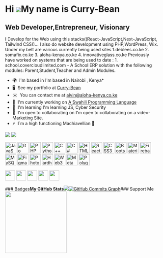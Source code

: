 Hi ![](https://user-images.githubusercontent.com/18350557/176309783-0785949b-9127-417c-8b55-ab5a4333674e.gif)My name is Curry-Bean
==================================================================================================================================

Web Developer,Entrepreneur, Visionary
-------------------------------------

I Develop for the Web using this stacks((React-JavaScript,Next-JavaScript, Tailwind CSS))... I also do website development using PHP,WordPress, Wix. Under my belt are various currently being used sites 1.deblees.co.ke 2. somafix.co.ke 3. aloha-kenya.co.ke 4. innovativeglass.co.ke PreviousIy have worked on systems that are being used to date : 1. school.covercloudlimited.com - A School ERP solution with the following modules: Parent,Student,Teacher and Admin Modules.

*   🌍  I'm based in I'm based in Nairobi , Kenya\*
*   🖥️  See my portfolio at [Curry-Bean](http://victor-alvin.netlify.app/)
*   ✉️  You can contact me at [alvin@aloha-kenya.co.ke](mailto:alvin@aloha-kenya.co.ke)
*   🚀  I'm currently working on [A Swahili Programming Language](http://github.com/curry-bean/Jambo)
*   🧠  I'm learning I'm learning JS, Cyber Security
*   🤝  I'm open to collaborating on I'm open to collaborating on a video-Marketing Site.
*   ⚡  I\`m a high functioning Machiavellian 🤫
<p align="left">
  <a href="https://www.github.com/curry-bean" target="_blank" rel="noreferrer"><img
                  src="https://img.shields.io/github/followers/curry-bean?logo=github&style=for-the-badge&color=ec4899&labelColor=1c1917" /></a>
       <a href="https://www.twitter.com/AlvinWachira_KE" target="_blank" rel="noreferrer">
  <img src="https://img.shields.io/twitter/follow/AlvinWachira_KE?logo=twitter&style=for-the-badge&color=ec4899&labelColor=1c1917"/></a>
</p>
<a href="https://developer.mozilla.org/en-US/docs/Web/JavaScript" target="_blank" rel="noreferrer"><img src="https://raw.githubusercontent.com/danielcranney/readme-generator/main/public/icons/skills/javascript-colored.svg" width="36" height="36" alt="JavaScript" /></a>
<a href="https://go.dev/doc/" target="_blank" rel="noreferrer"><img src="https://raw.githubusercontent.com/danielcranney/readme-generator/main/public/icons/skills/go-colored.svg" width="36" height="36" alt="Go" /></a>
<a href="https://www.php.net/" target="_blank" rel="noreferrer"><img src="https://raw.githubusercontent.com/danielcranney/readme-generator/main/public/icons/skills/php-colored.svg" width="36" height="36" alt="PHP" /></a>
<a href="https://www.python.org/" target="_blank" rel="noreferrer"><img src="https://raw.githubusercontent.com/danielcranney/readme-generator/main/public/icons/skills/python-colored.svg" width="36" height="36" alt="Python" /></a>
<a href="https://docs.microsoft.com/en-us/cpp/?view=msvc-170" target="_blank" rel="noreferrer"><img src="https://raw.githubusercontent.com/danielcranney/readme-generator/main/public/icons/skills/cplusplus-colored.svg" width="36" height="36" alt="C++" /></a>
<a href="https://docs.microsoft.com/en-us/dotnet/csharp/" target="_blank" rel="noreferrer"><img src="https://raw.githubusercontent.com/danielcranney/readme-generator/main/public/icons/skills/csharp-colored.svg" width="36" height="36" alt="C#" /></a>
<a href="https://developer.mozilla.org/en-US/docs/Glossary/HTML5" target="_blank" rel="noreferrer"><img src="https://raw.githubusercontent.com/danielcranney/readme-generator/main/public/icons/skills/html5-colored.svg" width="36" height="36" alt="HTML5" /></a>
<a href="https://reactjs.org/" target="_blank" rel="noreferrer"><img src="https://raw.githubusercontent.com/danielcranney/readme-generator/main/public/icons/skills/react-colored.svg" width="36" height="36" alt="React" /></a>
<a href="https://www.w3.org/TR/CSS/#css" target="_blank" rel="noreferrer"><img src="https://raw.githubusercontent.com/danielcranney/readme-generator/main/public/icons/skills/css3-colored.svg" width="36" height="36" alt="CSS3" /></a>
<a href="https://getbootstrap.com/" target="_blank" rel="noreferrer"><img src="https://raw.githubusercontent.com/danielcranney/readme-generator/main/public/icons/skills/bootstrap-colored.svg" width="36" height="36" alt="Bootstrap" /></a>
<a href="https://mui.com/" target="_blank" rel="noreferrer"><img src="https://raw.githubusercontent.com/danielcranney/readme-generator/main/public/icons/skills/materialui-colored.svg" width="36" height="36" alt="Material UI" /></a>
<a href="https://firebase.google.com/" target="_blank" rel="noreferrer"><img src="https://raw.githubusercontent.com/danielcranney/readme-generator/main/public/icons/skills/firebase-colored.svg" width="36" height="36" alt="Firebase" /></a>
<a href="https://www.mysql.com/" target="_blank" rel="noreferrer"><img src="https://raw.githubusercontent.com/danielcranney/readme-generator/main/public/icons/skills/mysql-colored.svg" width="36" height="36" alt="MySQL" /></a>
<a href="https://www.figma.com/" target="_blank" rel="noreferrer"><img src="https://raw.githubusercontent.com/danielcranney/readme-generator/main/public/icons/skills/figma-colored.svg" width="36" height="36" alt="Figma" /></a>
<a href="https://www.adobe.com/uk/products/photoshop.html" target="_blank" rel="noreferrer"><img src="https://raw.githubusercontent.com/danielcranney/readme-generator/main/public/icons/skills/photoshop-colored.svg" width="36" height="36" alt="Photoshop" /></a>
<a href="https://hardhat.org/" target="_blank" rel="noreferrer"><img src="https://raw.githubusercontent.com/danielcranney/readme-generator/main/public/icons/skills/hardhat-colored.svg" width="36" height="36" alt="Hardhat" /></a>
<a href="https://web3js.readthedocs.io/en/v1.7.1/#" target="_blank" rel="noreferrer"><img src="https://raw.githubusercontent.com/danielcranney/readme-generator/main/public/icons/skills/web3js-colored.svg" width="36" height="36" alt="Web3Js" /></a>
<a href="https://metamask.io/" target="_blank" rel="noreferrer"><img src="https://raw.githubusercontent.com/danielcranney/readme-generator/main/public/icons/skills/metamask-colored.svg" width="36" height="36" alt="MetaMask" /></a>
<a href="https://polygon.technology/" target="_blank" rel="noreferrer"><img src="https://raw.githubusercontent.com/danielcranney/readme-generator/main/public/icons/skills/polygon-colored.svg" width="36" height="36" alt="Polygon" /></a>
                         
<a href="https://www.github.com/curry-bean" target="_blank" rel="noreferrer"><img src="https://raw.githubusercontent.com/danielcranney/readme-generator/main/public/icons/socials/github.svg" width="32" height="32" /></a>
<a href="https://hashnode.com/@CurryBean.hashnode.dev" target="_blank" rel="noreferrer"><img src="https://raw.githubusercontent.com/danielcranney/readme-generator/main/public/icons/socials/hashnode.svg" width="32" height="32" /></a>
<a href="http://www.instagram.com/alohatech_kenya" target="_blank" rel="noreferrer"><img src="https://raw.githubusercontent.com/danielcranney/readme-generator/main/public/icons/socials/instagram.svg" width="32" height="32" /></a>
<a href="https://www.linkedin.com/in/alvin-victor-/" target="_blank" rel="noreferrer"><img src="https://raw.githubusercontent.com/danielcranney/readme-generator/main/public/icons/socials/linkedin.svg" width="32" height="32" /></a>
<a href="https://www.twitter.com/AlvinWachira_KE" target="_blank" rel="noreferrer"><img src="https://raw.githubusercontent.com/danielcranney/readme-generator/main/public/icons/socials/twitter.svg" width="32" height="32" /></a></p>### Badges<b>My GitHub Stats</b><a
                      href="http://www.github.com/curry-bean"><img
                  src="https://github-readme-streak-stats.herokuapp.com/?user=curry-bean&stroke=22c55e&background=1c1917&ring=10b981&fire=10b981&currStreakNum=22c55e&currStreakLabel=10b981&sideNums=22c55e&sideLabels=22c55e&dates=22c55e&hide_border=true" /></a><a
                      href="http://www.github.com/curry-bean"><img src="https://github-readme-activity-graph.cyclic.app/graph?username=curry-bean&bg_color=1c1917&color=22c55e&line=ec4899&point=22c55e&area_color=1c1917&area=true&hide_border=true&custom_title=GitHub%20Commits%20Graph" alt="GitHub Commits Graph" /></a>### Support Me<a
                  href="https://www.buymeacoffee.com/currybean"><img src="https://cdn.buymeacoffee.com/buttons/v2/default-yellow.png" width="200" /></a>
